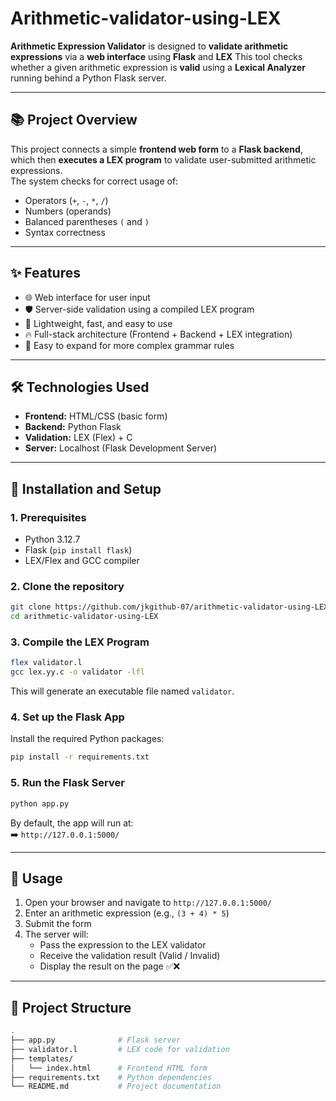 # Arithmetic-validator-using-LEX


**Arithmetic Expression Validator** is designed to **validate arithmetic expressions** via a **web interface** using **Flask** and **LEX**
This tool checks whether a given arithmetic expression is **valid** using a **Lexical Analyzer** running behind a Python Flask server.

---

## 📚 Project Overview

This project connects a simple **frontend web form** to a **Flask backend**, which then **executes a LEX program** to validate user-submitted arithmetic expressions.  
The system checks for correct usage of:
- Operators (`+`, `-`, `*`, `/`)
- Numbers (operands)
- Balanced parentheses `(` and `)`
- Syntax correctness

---

## ✨ Features

- 🌐 Web interface for user input
- 🛡️ Server-side validation using a compiled LEX program
- 📜 Lightweight, fast, and easy to use
- 🔥 Full-stack architecture (Frontend + Backend + LEX integration)
- 🧩 Easy to expand for more complex grammar rules

---

## 🛠️ Technologies Used

- **Frontend:** HTML/CSS (basic form)
- **Backend:** Python Flask
- **Validation:** LEX (Flex) + C
- **Server:** Localhost (Flask Development Server)

---

## 🚀 Installation and Setup

### 1. Prerequisites
- Python 3.12.7
- Flask (`pip install flask`)
- LEX/Flex and GCC compiler

### 2. Clone the repository
```bash
git clone https://github.com/jkgithub-07/arithmetic-validator-using-LEX.git
cd arithmetic-validator-using-LEX
```

### 3. Compile the LEX Program
```bash
flex validator.l
gcc lex.yy.c -o validator -lfl
```

This will generate an executable file named `validator`.

### 4. Set up the Flask App
Install the required Python packages:
```bash
pip install -r requirements.txt
```


### 5. Run the Flask Server
```bash
python app.py
```

By default, the app will run at:  
➡️ `http://127.0.0.1:5000/`

---

## 🌟 Usage

1. Open your browser and navigate to `http://127.0.0.1:5000/`
2. Enter an arithmetic expression (e.g., `(3 + 4) * 5`)
3. Submit the form
4. The server will:
   - Pass the expression to the LEX validator
   - Receive the validation result (Valid / Invalid)
   - Display the result on the page ✅❌

---

## 🧩 Project Structure

```bash
.
├── app.py              # Flask server
├── validator.l         # LEX code for validation
├── templates/
│   └── index.html      # Frontend HTML form
├── requirements.txt    # Python dependencies
└── README.md           # Project documentation
```









